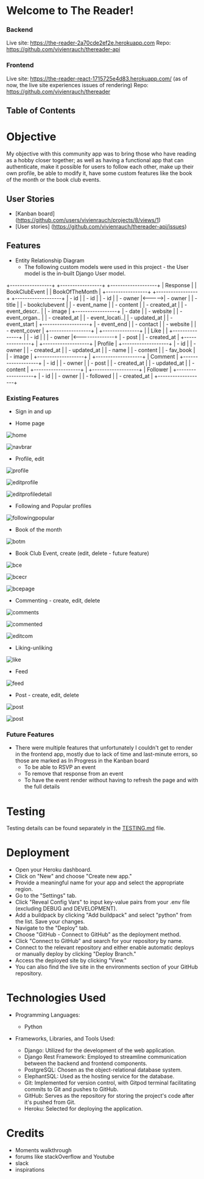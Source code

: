# Welcome to The Reader!

### **Backend**

Live site: https://the-reader-2a70cde2ef2e.herokuapp.com
Repo: https://github.com/vivienrauch/thereader-api

### **Frontend**
Live site: https://the-reader-react-1715725e4d83.herokuapp.com/ (as of now, the live site experiences issues of rendering)
Repo: https://github.com/vivienrauch/thereader

## **Table of Contents**

# **Objective**

My objective with this community app was to bring those who have reading as a hobby closer together;
as well as having a functional app that can authenticate, make it possible for users to follow each other,
make up their own profile, be able to modify it, have some custom features like the book of the month or the book club
events.

## **User Stories**

- [Kanban board] (https://github.com/users/vivienrauch/projects/8/views/1)
- [User stories] (https://github.com/vivienrauch/thereader-api/issues)

## **Features**

- Entity Relationship Diagram
    - The following custom models were used in this project - the User model is the in-built Django User model.

+-----------------+       +-----------------+       +-------------------+
|    Response     |       |   BookClubEvent |       |   BookOfTheMonth  |
+-----------------+       +-----------------+       +-------------------+
| - id            |       | - id            |       | - id              |
| - owner         |<----->| - owner         |       | - title           |
| - bookclubevent |       | - event_name    |       | - content         |
| - created_at    |       | - event_descr.. |       | - image           |
+-----------------+       | - date          |       | - website         |
                          | - event_organ.. |       | - created_at      |
                          | - event_locati..|       | - updated_at      |
                          | - event_start   |       +-------------------+
                          | - event_end     |
                          | - contact       |
                          | - website       |
                          | - event_cover   |
                          +-----------------+
                                |
+---------------+               |
|     Like      |               |
+---------------+               |
| - id          |               |
| - owner       |<--------------+
| - post        |
| - created_at  |
+---------------+
       |
+-------------------+
|      Profile      |
+-------------------+
| - id              |
| - owner           |
| - created_at      |
| - updated_at      |
| - name            |
| - content         |
| - fav_book        |
| - image           |
+-------------------+
        |
+-------------------+
|      Comment      |
+-------------------+
| - id              |
| - owner           |
| - post            |
| - created_at      |
| - updated_at      |
| - content         |
+-------------------+
         |
+-------------------+
|     Follower      |
+-------------------+
| - id              |
| - owner           |
| - followed        |
| - created_at      |
+-------------------+


### **Existing Features**

- Sign in and up


- Home page

![home](src/assets/home.png)

![navbrar](src/assets/nav.png)

- Profile, edit

![profile](src/assets/profile.png)

![editprofile](src/assets/editprofile.png)

![editprofiledetail](src/assets/editprofiledet.png)

- Following and Popular profiles

![followingpopular](src/assets/popularprofilesplusfollow.png)

- Book of the month

![botm](src/assets/bookofthemonth.png)

- Book Club Event, create (edit, delete - future feature)

![bce](src/assets/bookclubeventspage.png)

![bcecr](src/assets/createbookclubevent.png)

![bcepage](src/assets/bookclubeventspage.png)


- Commenting - create, edit, delete

![comments](src/assets/commentempty.png)

![commented](src/assets/commented.png)

![editcom](src/assets/editcomment.png)

- Liking-unliking

![like](src/assets/likescomments.png)

- Feed

![feed](src/assets/feed.png)

- Post - create, edit, delete

![post](src/assets/addpost.png)

![post](src/assets/editdeletepost.png)


### **Future Features**

- There were multiple features that unfortunately I couldn't get to render in the frontend app, mostly due to lack of time and last-minute errors, so those are marked as In Progress in the Kanban board
    - To be able to RSVP an event
    - To remove that response from an event
    - To have the event render without having to refresh the page and with the full details

# **Testing**

Testing details can be found separately in the [TESTING.md](TESTING.md) file.

# **Deployment**

- Open your Heroku dashboard.
- Click on "New" and choose "Create new app."
- Provide a meaningful name for your app and select the appropriate region.
- Go to the "Settings" tab.
- Click "Reveal Config Vars" to input key-value pairs from your .env file (excluding DEBUG and DEVELOPMENT).
- Add a buildpack by clicking "Add buildpack" and select "python" from the list. Save your changes.
- Navigate to the "Deploy" tab.
- Choose "GitHub - Connect to GitHub" as the deployment method.
- Click "Connect to GitHub" and search for your repository by name.
- Connect to the relevant repository and either enable automatic deploys or manually deploy by clicking "Deploy Branch."
- Access the deployed site by clicking "View."
- You can also find the live site in the environments section of your GitHub repository.

# **Technologies Used**

- Programming Languages:

    - Python

- Frameworks, Libraries, and Tools Used:

    - Django: Utilized for the development of the web application.
    - Django Rest Framework: Employed to streamline communication between the backend and frontend components.
    - PostgreSQL: Chosen as the object-relational database system.
    - ElephantSQL: Used as the hosting service for the database.
    - Git: Implemented for version control, with Gitpod terminal facilitating commits to Git and pushes to GitHub.
    - GitHub: Serves as the repository for storing the project's code after it's pushed from Git.
    - Heroku: Selected for deploying the application.

# **Credits**

- Moments walkthrough
- forums like stackOverflow and Youtube
- slack
- inspirations
